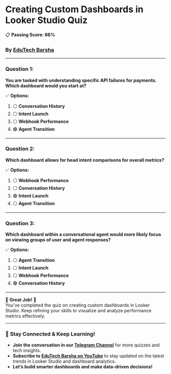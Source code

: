 # **Creating Custom Dashboards in Looker Studio Quiz**
📋 **Passing Score: 66%**
### By [EduTech Barsha](https://www.youtube.com/@edutechbarsha)

---

### **Question 1:**  
**You are tasked with understanding specific API failures for payments. Which dashboard would you start at?**

✅ **Options:**  
1. ⚪ **Conversation History**  
2. ⚪ **Intent Launch**  
3. ⚪ **Webhook Performance**  
4. 🟢 **Agent Transition**  

---

### **Question 2:**  
**Which dashboard allows for head intent comparisons for overall metrics?**

✅ **Options:**  
1. ⚪ **Webhook Performance**  
2. ⚪ **Conversation History**  
3. 🟢 **Intent Launch**  
4. ⚪ **Agent Transition**  

---

### **Question 3:**  
**Which dashboard within a conversational agent would more likely focus on viewing groups of user and agent responses?**

✅ **Options:**  
1. ⚪ **Agent Transition**  
2. ⚪ **Intent Launch**  
3. ⚪ **Webhook Performance**  
4. 🟢 **Conversation History**  

---

🎉 **Great Job!** 🎉  
You’ve completed the quiz on creating custom dashboards in Looker Studio. Keep refining your skills to visualize and analyze performance metrics effectively.

---

### 🚀 **Stay Connected & Keep Learning!**  
- **Join the conversation in our [Telegram Channel](https://t.me/edutechbarsha)** for more quizzes and tech insights.  
- **Subscribe to [EduTech Barsha on YouTube](https://www.youtube.com/@edutechbarsha)** to stay updated on the latest trends in Looker Studio and dashboard analytics.  
- **Let’s build smarter dashboards and make data-driven decisions!**
